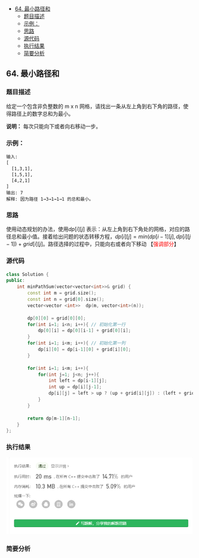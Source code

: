 <!-- TOC -->

- [64. 最小路径和](#64-最小路径和)
  - [题目描述](#题目描述)
  - [示例：](#示例)
  - [思路](#思路)
  - [源代码](#源代码)
  - [执行结果](#执行结果)
  - [简要分析](#简要分析)

<!-- /TOC -->
## 64. 最小路径和
### 题目描述
给定一个包含非负整数的 m x n 网格，请找出一条从左上角到右下角的路径，使得路径上的数字总和为最小。

**说明：** 每次只能向下或者向右移动一步。
### 示例：
```
输入:
[
  [1,3,1],
  [1,5,1],
  [4,2,1]
]
输出: 7
解释: 因为路径 1→3→1→1→1 的总和最小。
```


<!-- -->
### 思路
使用动态规划的办法，使用$dp[i][j]$ 表示：从左上角到右下角处的网格，对应的路径总和最小值。接着给出问题的状态转移方程，$dp[i][j]= min(dp[i-1][j], dp[i][j-1])$ + $grid[i][j]$。路径选择的过程中，只能向右或者向下移动
【<font color = red>强调部分</font>】
### 源代码
```C++
class Solution {
public:
    int minPathSum(vector<vector<int>>& grid) {
        const int m = grid.size();
        const int n = grid[0].size();
        vector<vector <int>>  dp(m, vector<int>(n));

        dp[0][0] = grid[0][0];
        for(int i=1; i<n; i++){ // 初始化第一行
            dp[0][i] = dp[0][i-1] + grid[0][i];
        }
        for(int i=1; i<m; i++){ // 初始化第一列
            dp[i][0] = dp[i-1][0] + grid[i][0];
        }

        for(int i=1; i<m; i++){
            for(int j=1; j<n; j++){
                int left = dp[i-1][j];
                int up = dp[i][j-1];
                dp[i][j] = left > up ? (up + grid[i][j]) : (left + grid[i][j]);
            }
        }

        return dp[m-1][n-1];
    }
};
```
### 执行结果
![](./images/64%20result_minPathSum.png)
###  简要分析
